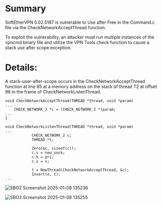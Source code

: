 # Summary
SoftEtherVPN 5.02.5187 is vulnerable to Use after Free in the Command.c file via the CheckNetworkAcceptThread function.

To exploit the vulnerability, an attacker must run multiple instances of the vpncmd binary file and utilize the VPN Tools check function to cause a stack use after scope exception.

# Details:
A stack-user-after-scope occurs in the CheckNetworkAcceptThread function at line 85 at a memory address on the stack of thread T2 at offset 96 in the frame of CheckNetworkListenThread.

```
void CheckNetworkAcceptThread(THREAD *thread, void *param)
...
	CHECK_NETWORK_2 *c = (CHECK_NETWORK_2 *)param;
...
}
```
```
void CheckNetworkListenThread(THREAD *thread, void *param)
...
			CHECK_NETWORK_2 c;
			THREAD *t;

			Zero(&c, sizeof(c));
			c.s = new_sock;
			c.k = pri;
			c.x = x;

			t = NewThread(CheckNetworkAcceptThread, &c);
			Insert(o, t);
...
```

![SBO2 Screenshot 2025-01-08 135236](https://github.com/user-attachments/assets/79df1cfd-4cdf-46c6-94e0-7bab1497aa8e)

![SBO3 Screenshot 2025-01-08 135255](https://github.com/user-attachments/assets/c8306f45-5602-4600-8413-f4d86daba8b9)
